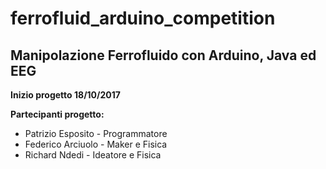 # ferrofluid_arduino_competition

<h2>Manipolazione Ferrofluido con Arduino, Java ed EEG</h2>

<b>Inizio progetto 18/10/2017</b>


<b>Partecipanti progetto:</b>
<ul>
  <li>Patrizio Esposito - Programmatore</li>
  <li>Federico Arciuolo - Maker e Fisica</li>
  <li>Richard Ndedi - Ideatore e Fisica</li>
</ul>
